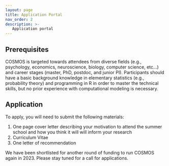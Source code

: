 ```yaml
---
layout: page
title: Application Portal
nav_order: 2
description: >-
   Application portal
---
```



## Prerequisites
COSMOS is targeted towards attendees from diverse fields (e.g., psychology, economics, neuroscience, biology, computer science, etc…) and career stages (master, PhD, postdoc, and junior PI). 
Participants should have a basic background knowledge in elementary statistics (e.g., probability theory) and programming in R in order to master the technical skills, but no prior experience with computational modeling is necessary.


## Application
To apply, you will need to submit the following materials:
1. One page cover letter describing your motivation to attend the summer school and how you think it will will inform your research
1. Curriculum Vitae
1. One letter of recommendation

We have been shortlisted for another round of funding to run COSMOS again in 2023. Please stay tuned for a call for applications.
<!-- You can submit your application by **April 14th**: [application portal](https://my.forms.app/form/621e3cf2acdd00578fe6f939){:target="_blank"}. -->

